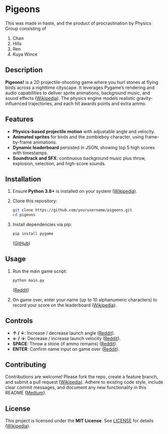 # Pigeons

This was made in haste, and the product of procrastination by Physics Group consisting of
1. Chan
2. Hills
3. Ren 
4. Kuya Wince

## Description

**Pigeons!** is a 2D projectile-shooting game where you hurl stones at flying birds across a nighttime cityscape. It leverages Pygame’s rendering and audio capabilities to deliver sprite animations, background music, and sound effects ([Wikipedia][5]). The physics engine models realistic gravity­influenced trajectories, and each hit awards points and extra ammo.

## Features

* **Physics-based projectile motion** with adjustable angle and velocity.
* **Animated sprites** for birds and the zombieboy character, using frame-by-frame animations.
* **Dynamic leaderboard** persisted in JSON, showing top 5 high scores with timestamps.
* **Soundtrack and SFX**: continuous background music plus throw, explosion, selection, and high-score sounds.

## Installation

1. Ensure **Python 3.8+** is installed on your system ([Wikipedia][5]).
2. Clone this repository:

   ```bash
   git clone https://github.com/yourusername/pigeons.git
   cd pigeons
   ```
3. Install dependencies via pip:

   ```bash
   pip install pygame
   ```

   ([GitHub][6])

## Usage

1. Run the main game script:

   ```bash
   python main.py
   ```

   ([Reddit][3])
2. On game over, enter your name (up to 10 alphanumeric characters) to record your score on the leaderboard ([Wikipedia][2]).

## Controls

* **↑ / ↓**: Increase / decrease launch angle ([Reddit][3]).
* **← / →**: Decrease / increase launch velocity ([Reddit][3]).
* **SPACE**: Throw a stone (if ammo remains) ([Reddit][3]).
* **ENTER**: Confirm name input on game over ([Reddit][3]).

## Contributing

Contributions are welcome! Please fork the repo, create a feature branch, and submit a pull request ([Wikipedia][2]). Adhere to existing code style, include clear commit messages, and document any new functionality in this README ([Medium][4]).

## License

This project is licensed under the **MIT License**. See [LICENSE](LICENSE) for details ([Wikipedia][2]).

[1]: https://github.com/pygame/pygame/blob/main/README.rst?utm_source=chatgpt.com "pygame/README.rst at main - GitHub"
[2]: https://en.wikipedia.org/wiki/README?utm_source=chatgpt.com "README"
[3]: https://www.reddit.com/r/pygame/comments/146q3mq/can_anyone_help_me_on_what_goes_in_a_basic_readme/?utm_source=chatgpt.com "Can anyone help me on what goes in a basic README for a very ..."
[4]: https://medium.com/voxel51/elevate-your-github-readme-game-5deb31c1df3b?utm_source=chatgpt.com "Elevate Your GitHub README Game - Medium"
[5]: https://en.wikipedia.org/wiki/Pygame?utm_source=chatgpt.com "Pygame"
[6]: https://github.com/takluyver/pygame/blob/master/examples/readme.txt?utm_source=chatgpt.com "pygame/examples/readme.txt at master - GitHub"
[7]: https://github.com/pygame/pygame/blob/main/examples/aliens.py?utm_source=chatgpt.com "pygame/examples/aliens.py at main - GitHub"
